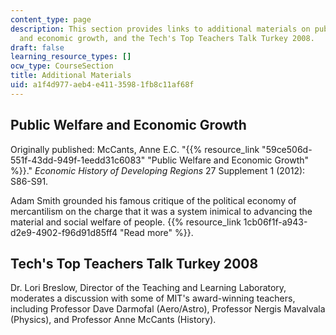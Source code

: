 ```yaml
---
content_type: page
description: This section provides links to additional materials on public welfare
  and economic growth, and the Tech's Top Teachers Talk Turkey 2008.
draft: false
learning_resource_types: []
ocw_type: CourseSection
title: Additional Materials
uid: a1f4d977-aeb4-e411-3598-1fb8c11af68f
---
```

## Public Welfare and Economic Growth

Originally published: McCants, Anne E.C. "{{% resource_link "59ce506d-551f-43dd-949f-1eedd31c6083" "Public Welfare and Economic Growth" %}}." *Economic History of Developing Regions* 27 Supplement 1 (2012): S86-S91.

Adam Smith grounded his famous critique of the political economy of mercantilism on the charge that it was a system inimical to advancing the material and social welfare of people. {{% resource_link 1cb06f1f-a943-d2e9-4902-f96d91d85ff4 "Read more" %}}.

## Tech's Top Teachers Talk Turkey 2008

Dr. Lori Breslow, Director of the Teaching and Learning Laboratory, moderates a discussion with some of MIT's award-winning teachers, including Professor Dave Darmofal (Aero/Astro), Professor Nergis Mavalvala (Physics), and Professor Anne McCants (History).